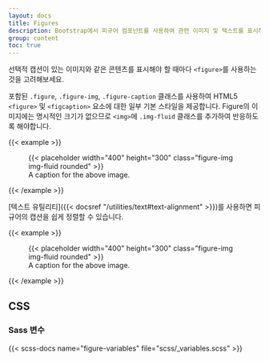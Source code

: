 ```yaml
---
layout: docs
title: Figures
description: Bootstrap에서 피규어 컴포넌트를 사용하여 관련 이미지 및 텍스트를 표시하기 위한 문서 및 예시입니다.
group: content
toc: true
---
```


선택적 캡션이 있는 이미지와 같은 콘텐츠를 표시해야 할 때마다 `<figure>`를 사용하는 것을 고려해보세요.

포함된 `.figure`, `.figure-img`, `.figure-caption` 클래스를 사용하여 HTML5 `<figure>` 및 `<figcaption>` 요소에 대한 일부 기본 스타일을 제공합니다. Figure의 이미지에는 명시적인 크기가 없으므로 `<img>`에 `.img-fluid` 클래스를 추가하여 반응하도록 해야합니다.

{{< example >}}
<figure class="figure">
  {{< placeholder width="400" height="300" class="figure-img img-fluid rounded" >}}
  <figcaption class="figure-caption">A caption for the above image.</figcaption>
</figure>
{{< /example >}}

[텍스트 유틸리티]({{< docsref "/utilities/text#text-alignment" >}})를 사용하면 피규어의 캡션을 쉽게 정렬할 수 있습니다.

{{< example >}}
<figure class="figure">
  {{< placeholder width="400" height="300" class="figure-img img-fluid rounded" >}}
  <figcaption class="figure-caption text-end">A caption for the above image.</figcaption>
</figure>
{{< /example >}}

## CSS

### Sass 변수

{{< scss-docs name="figure-variables" file="scss/_variables.scss" >}}
